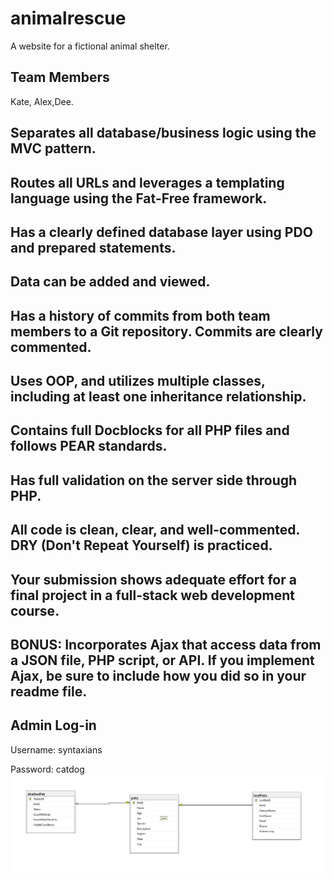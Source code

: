 # animalrescue
A website for a fictional animal shelter. 
## Team Members
Kate, Alex,Dee.


## Separates all database/business logic using the MVC pattern.

## Routes all URLs and leverages a templating language using the Fat-Free framework.

## Has a clearly defined database layer using PDO and prepared statements. 

## Data can be added and viewed.

## Has a history of commits from both team members to a Git repository. Commits are clearly commented.

## Uses OOP, and utilizes multiple classes, including at least one inheritance relationship.

## Contains full Docblocks for all PHP files and follows PEAR standards.

## Has full validation on the server side through PHP.

## All code is clean, clear, and well-commented. DRY (Don't Repeat Yourself) is practiced.

## Your submission shows adequate effort for a final project in a full-stack web development course.

## BONUS:  Incorporates Ajax that access data from a JSON file, PHP script, or API. If you implement Ajax, be sure to include how you did so in your readme file.
## Admin Log-in ##

Username: syntaxians

Password: catdog 
<img src="data .png" alt="DB" title="DB Diagram">

